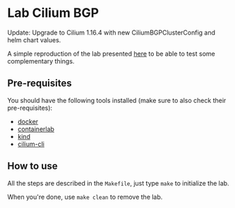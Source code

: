 # Lab Cilium BGP

Update: Upgrade to Cilium 1.16.4 with new CiliumBGPClusterConfig and helm chart values.

A simple reproduction of the lab presented [here](https://www.youtube.com/watch?v=AXTKS0WCXjE) to be able to test some complementary things.

## Pre-requisites

You should have the following tools installed (make sure to also check their pre-requisites):
- [docker](https://docs.docker.com/engine/install/)
- [containerlab](https://containerlab.dev/install/)
- [kind](https://kind.sigs.k8s.io/docs/user/quick-start/#installation)
- [cilium-cli](https://docs.cilium.io/en/stable/gettingstarted/k8s-install-default/#install-the-cilium-cli)

## How to use

All the steps are described in the `Makefile`, just type `make` to initialize the lab.

When you're done, use `make clean` to remove the lab.
